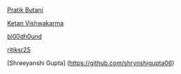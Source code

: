 
[Pratik Butani](https://github.com/pratikbutani)

[Ketan Vishwakarma](https://github.com/ketanvishwakarma)

[bl00dh0und](https://github.com/bl00dh0und)

[ritiksr25](https://github.com/ritiksr25)

[Shreeyanshi Gupta] (https://github.com/shrynshigupta06)
